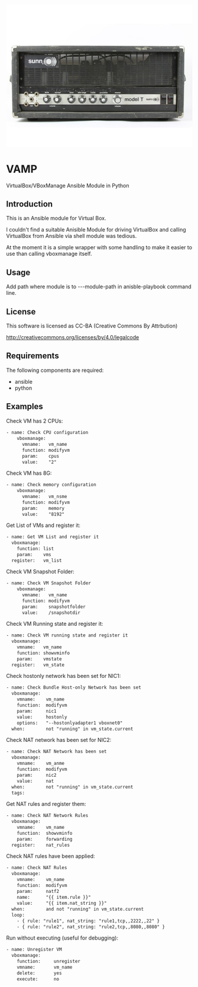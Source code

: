 ![alt tag](https://raw.githubusercontent.com/lateralblast/vamp/master/images/vamp.jpg)

VAMP
====

VirtualBox/VBoxManage Ansible Module in Python

Introduction
------------

This is an Ansible module for Virtual Box.

I couldn't find a suitable Anisible Module for driving VirtualBox 
and calling VirtualBox from Ansible via shell module was tedious.

At the moment it is a simple wrapper with some handling to make it
easier to use than calling vboxmanage itself.

Usage
-----

Add path where module is to ---module-path in anisble-playbook command line.

License
-------

This software is licensed as CC-BA (Creative Commons By Attrbution)

http://creativecommons.org/licenses/by/4.0/legalcode


Requirements
------------

The following components are required:

- ansible
- python

Examples
--------

Check VM has 2 CPUs:

```
- name: Check CPU configuration
    vboxmanage:
      vmname:   vm_name
      function: modifyvm
      param:    cpus
      value:    "2"
```

Check VM has 8G:

```
- name: Check memory configuration
    vboxmanage:
      vmname:   vm_nsme
      function: modifyvm
      param:    memory
      value:    "8192"
```

Get List of VMs and register it:

```
- name: Get VM List and register it
  vboxmanage:
    function: list
    param:    vms
  register:   vm_list
```

Check VM Snapshot Folder:

```
- name: Check VM Snapshot Folder
    vboxmanage:
      vmname:   vm_name
      function: modifyvm
      param:    snapshotfolder
      value:    /snapshotdir
```

Check VM Running state and register it:

```
- name: Check VM running state and register it
  vboxmanage:
    vmname:   vm_name
    function: showvminfo
    param:    vmstate
  register:   vm_state
```

Check hostonly network has been set for NIC1:

```
- name: Check Bundle Host-only Network has been set
  vboxmanage:
    vmname:    vm_name
    function:  modifyvm
    param:     nic1
    value:     hostonly
    options:   "--hostonlyadapter1 vboxnet0"
  when:        not "running" in vm_state.current
```

Check NAT network has been set for NIC2:

```
- name: Check NAT Network has been set 
  vboxmanage:
    vmname:    vm_anme
    function:  modifyvm
    param:     nic2
    value:     nat
  when:        not "running" in vm_state.current
  tags:
```

Get NAT rules and register them:

```
- name: Check NAT Network Rules
  vboxmanage:
    vmname:    vm_name
    function:  showvminfo
    param:     forwarding
  register:    nat_rules
```

Check NAT rules have been applied:

```
- name: Check NAT Rules
  vboxmanage:
    vmname:    vm_name
    function:  modifyvm
    param:     natf2
    name:      "{{ item.rule }}"
    value:     "{{ item.nat_string }}"
  when:        and not "running" in vm_state.current
  loop:
    - { rule: "rule1", nat_string: "rule1,tcp,,2222,,22" }
    - { rule: "rule2", nat_string: "rule2,tcp,,8080,,8080" }
```

Run without executing (useful for debugging):

```
- name: Unregister VM
  vboxmanage:
    function:     unregister 
    vmname:       vm_name
    delete:       yes
    execute:      no
```
